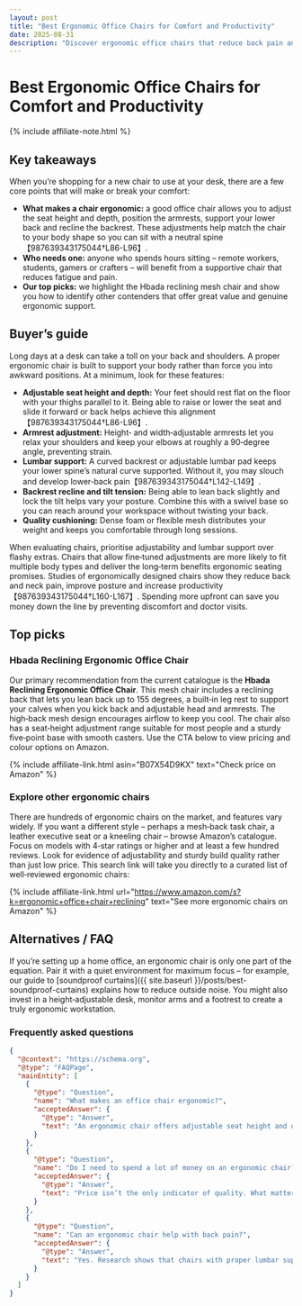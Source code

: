 ```yaml
---
layout: post
title: "Best Ergonomic Office Chairs for Comfort and Productivity"
date: 2025-08-31
description: "Discover ergonomic office chairs that reduce back pain and boost productivity with adjustable support."
---
```


# Best Ergonomic Office Chairs for Comfort and Productivity

{% include affiliate-note.html %}

## Key takeaways
When you’re shopping for a new chair to use at your desk, there are a few core points that will make or break your comfort:
- **What makes a chair ergonomic:** a good office chair allows you to adjust the seat height and depth, position the armrests, support your lower back and recline the backrest. These adjustments help match the chair to your body shape so you can sit with a neutral spine【987639343175044†L86-L96】.
- **Who needs one:** anyone who spends hours sitting – remote workers, students, gamers or crafters – will benefit from a supportive chair that reduces fatigue and pain.
- **Our top picks:** we highlight the Hbada reclining mesh chair and show you how to identify other contenders that offer great value and genuine ergonomic support.

## Buyer’s guide
Long days at a desk can take a toll on your back and shoulders. A proper ergonomic chair is built to support your body rather than force you into awkward positions. At a minimum, look for these features:

- **Adjustable seat height and depth:** Your feet should rest flat on the floor with your thighs parallel to it. Being able to raise or lower the seat and slide it forward or back helps achieve this alignment【987639343175044†L86-L96】.
- **Armrest adjustment:** Height‑ and width‑adjustable armrests let you relax your shoulders and keep your elbows at roughly a 90‑degree angle, preventing strain.
- **Lumbar support:** A curved backrest or adjustable lumbar pad keeps your lower spine’s natural curve supported. Without it, you may slouch and develop lower‑back pain【987639343175044†L142-L149】.
- **Backrest recline and tilt tension:** Being able to lean back slightly and lock the tilt helps vary your posture. Combine this with a swivel base so you can reach around your workspace without twisting your back.
- **Quality cushioning:** Dense foam or flexible mesh distributes your weight and keeps you comfortable through long sessions.

When evaluating chairs, prioritise adjustability and lumbar support over flashy extras. Chairs that allow fine‑tuned adjustments are more likely to fit multiple body types and deliver the long‑term benefits ergonomic seating promises. Studies of ergonomically designed chairs show they reduce back and neck pain, improve posture and increase productivity【987639343175044†L160-L167】. Spending more upfront can save you money down the line by preventing discomfort and doctor visits.

## Top picks

### Hbada Reclining Ergonomic Office Chair
Our primary recommendation from the current catalogue is the **Hbada Reclining Ergonomic Office Chair**. This mesh chair includes a reclining back that lets you lean back up to 155 degrees, a built‑in leg rest to support your calves when you kick back and adjustable head and armrests. The high‑back mesh design encourages airflow to keep you cool. The chair also has a seat‑height adjustment range suitable for most people and a sturdy five‑point base with smooth casters. Use the CTA below to view pricing and colour options on Amazon.

{% include affiliate-link.html asin="B07X54D9KX" text="Check price on Amazon" %}

### Explore other ergonomic chairs
There are hundreds of ergonomic chairs on the market, and features vary widely. If you want a different style – perhaps a mesh‑back task chair, a leather executive seat or a kneeling chair – browse Amazon’s catalogue. Focus on models with 4‑star ratings or higher and at least a few hundred reviews. Look for evidence of adjustability and sturdy build quality rather than just low price. This search link will take you directly to a curated list of well‑reviewed ergonomic chairs:

{% include affiliate-link.html url="https://www.amazon.com/s?k=ergonomic+office+chair+reclining" text="See more ergonomic chairs on Amazon" %}

## Alternatives / FAQ
If you’re setting up a home office, an ergonomic chair is only one part of the equation. Pair it with a quiet environment for maximum focus – for example, our guide to [soundproof curtains]({{ site.baseurl }}/posts/best-soundproof-curtains) explains how to reduce outside noise. You might also invest in a height‑adjustable desk, monitor arms and a footrest to create a truly ergonomic workstation.

### Frequently asked questions

```json
{
  "@context": "https://schema.org",
  "@type": "FAQPage",
  "mainEntity": [
    {
      "@type": "Question",
      "name": "What makes an office chair ergonomic?",
      "acceptedAnswer": {
        "@type": "Answer",
        "text": "An ergonomic chair offers adjustable seat height and depth, armrests that can move up and down or side‑to‑side, and lumbar support to maintain the natural curve of your lower back. A reclining backrest and quality cushioning allow you to vary your posture and stay comfortable during long working sessions."
      }
    },
    {
      "@type": "Question",
      "name": "Do I need to spend a lot of money on an ergonomic chair?",
      "acceptedAnswer": {
        "@type": "Answer",
        "text": "Price isn’t the only indicator of quality. What matters most is that the chair’s adjustments match your body. Mid‑range chairs with solid build quality and proven ergonomic features can provide the same benefits as premium models at a fraction of the cost."
      }
    },
    {
      "@type": "Question",
      "name": "Can an ergonomic chair help with back pain?",
      "acceptedAnswer": {
        "@type": "Answer",
        "text": "Yes. Research shows that chairs with proper lumbar support and adjustability reduce back and neck pain, improve posture and help users stay comfortable and productive for longer periods."
      }
    }
  ]
}
```
```
